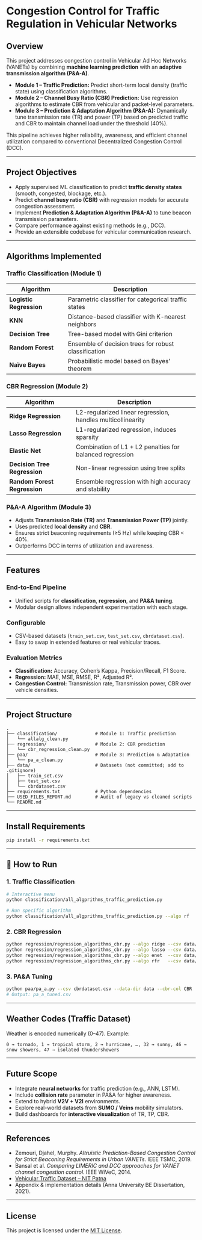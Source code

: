 
# Congestion Control for Traffic Regulation in Vehicular Networks


## Overview

This project addresses congestion control in Vehicular Ad Hoc Networks (VANETs) by combining **machine learning prediction** with an **adaptive transmission algorithm (P&A-A)**.  

- **Module 1 – Traffic Prediction:** Predict short-term local density (traffic state) using classification algorithms.  
- **Module 2 – Channel Busy Ratio (CBR) Prediction:** Use regression algorithms to estimate CBR from vehicular and packet-level parameters.  
- **Module 3 – Prediction & Adaptation Algorithm (P&A-A):** Dynamically tune transmission rate (TR) and power (TP) based on predicted traffic and CBR to maintain channel load under the threshold (40%).  

This pipeline achieves higher reliability, awareness, and efficient channel utilization compared to conventional Decentralized Congestion Control (DCC).

---

## Project Objectives

- Apply supervised ML classification to predict **traffic density states** (smooth, congested, blockage, etc.).  
- Predict **channel busy ratio (CBR)** with regression models for accurate congestion assessment.  
- Implement **Prediction & Adaptation Algorithm (P&A-A)** to tune beacon transmission parameters.  
- Compare performance against existing methods (e.g., DCC).  
- Provide an extensible codebase for vehicular communication research.

---

## Algorithms Implemented

### Traffic Classification (Module 1)
| Algorithm | Description |
|-----------|-------------|
| **Logistic Regression** | Parametric classifier for categorical traffic states |
| **KNN** | Distance-based classifier with K-nearest neighbors |
| **Decision Tree** | Tree-based model with Gini criterion |
| **Random Forest** | Ensemble of decision trees for robust classification |
| **Naïve Bayes** | Probabilistic model based on Bayes’ theorem |

### CBR Regression (Module 2)
| Algorithm | Description |
|-----------|-------------|
| **Ridge Regression** | L2-regularized linear regression, handles multicollinearity |
| **Lasso Regression** | L1-regularized regression, induces sparsity |
| **Elastic Net** | Combination of L1 + L2 penalties for balanced regression |
| **Decision Tree Regression** | Non-linear regression using tree splits |
| **Random Forest Regression** | Ensemble regression with high accuracy and stability |

### P&A-A Algorithm (Module 3)
- Adjusts **Transmission Rate (TR)** and **Transmission Power (TP)** jointly.  
- Uses predicted **local density** and **CBR**.  
- Ensures strict beaconing requirements (≥5 Hz) while keeping CBR < 40%.  
- Outperforms DCC in terms of utilization and awareness.

---

## Features

### End-to-End Pipeline
- Unified scripts for **classification**, **regression**, and **PA&A tuning**.  
- Modular design allows independent experimentation with each stage.

### Configurable
- CSV-based datasets (`train_set.csv`, `test_set.csv`, `cbrdataset.csv`).  
- Easy to swap in extended features or real vehicular traces.

### Evaluation Metrics
- **Classification:** Accuracy, Cohen’s Kappa, Precision/Recall, F1 Score.  
- **Regression:** MAE, MSE, RMSE, R², Adjusted R².  
- **Congestion Control:** Transmission rate, Transmission power, CBR over vehicle densities.

---

## Project Structure

```
.
├── classification/              # Module 1: Traffic prediction
│   └── allalg_clean.py
├── regression/                  # Module 2: CBR prediction
│   └── cbr_regression_clean.py
├── paa/                         # Module 3: Prediction & Adaptation
│   └── pa_a_clean.py
├── data/                        # Datasets (not committed; add to .gitignore)
│   ├── train_set.csv
│   ├── test_set.csv
│   └── cbrdataset.csv
├── requirements.txt             # Python dependencies
├── USED_FILES_REPORT.md         # Audit of legacy vs cleaned scripts
└── README.md
```

---

## Install Requirements

```bash
pip install -r requirements.txt
```

---

## 🔧 How to Run

### 1. Traffic Classification
```bash
# Interactive menu
python classification/all_algprithms_traffic_prediction.py

# Run specific algorithm
python classification/all_algprithms_traffic_prediction.py --algo rf
```

### 2. CBR Regression
```bash
python regression/regression_algorithms_cbr.py --algo ridge --csv data/cbrdataset.csv --target CBR
python regression/regression_algorithms_cbr.py --algo lasso --csv data/cbrdataset.csv --target CBR
python regression/regression_algorithms_cbr.py --algo enet  --csv data/cbrdataset.csv --target CBR
python regression/regression_algorithms_cbr.py --algo rfr   --csv data/cbrdataset.csv --target CBR
```

### 3. PA&A Tuning
```bash
python paa/pa_a.py --csv cbrdataset.csv --data-dir data --cbr-col CBR
# Output: pa_a_tuned.csv
```

---

## Weather Codes (Traffic Dataset)

Weather is encoded numerically (0–47). Example:  
```
0 → tornado, 1 → tropical storm, 2 → hurricane, …, 32 → sunny, 46 → snow showers, 47 → isolated thundershowers
```

---

## Future Scope

- Integrate **neural networks** for traffic prediction (e.g., ANN, LSTM).  
- Include **collision rate** parameter in PA&A for higher awareness.  
- Extend to hybrid **V2V + V2I** environments.  
- Explore real-world datasets from **SUMO / Veins** mobility simulators.  
- Build dashboards for **interactive visualization** of TR, TP, CBR.

---

## References

- Zemouri, Djahel, Murphy. *Altruistic Prediction-Based Congestion Control for Strict Beaconing Requirements in Urban VANETs*. IEEE TSMC, 2019.  
- Bansal et al. *Comparing LIMERIC and DCC approaches for VANET channel congestion control*. IEEE WiVeC, 2014.  
- [Vehicular Traffic Dataset – NIT Patna](https://data.mendeley.com/)  
- Appendix & implementation details (Anna University BE Dissertation, 2021).  

---

## License

This project is licensed under the [MIT License](./LICENSE.md).
